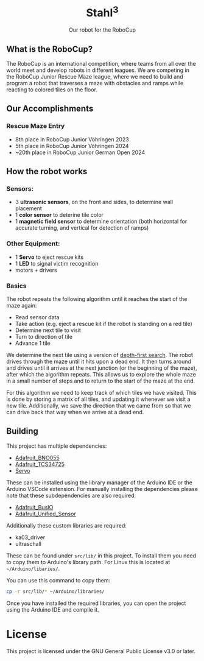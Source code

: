 
# <div align="center">Stahl<sup>3</sup></div>

<div align="center">Our robot for the RoboCup</div>

## What is the RoboCup?
The RoboCup is an international competition, where teams from all over the world meet and develop robots in different leagues. We are competing in the RoboCup Junior Rescue Maze league, where we need to build and program a robot that traverses a maze with obstacles and ramps while reacting to colored tiles on the floor. 

## Our Accomplishments
### Rescue Maze Entry
- 8th place in RoboCup Junior Vöhringen 2023
- 5th place in RoboCup Junior Vöhringen 2024
- ~20th place in RoboCup Junior German Open 2024


## How the robot works
### Sensors:
- 3 **ultrasonic sensors**, on the front and sides, to determine wall placement
- 1 **color sensor** to deterine tile color
- 1 **magnetic field sensor** to determine orientation (both horizontal for accurate turning, and vertical for detection of ramps)
### Other Equipment:
- 1 **Servo** to eject rescue kits
- 1 **LED** to signal victim recognition
- motors + drivers
### Basics
The robot repeats the following algorithm until it reaches the start of the maze again:
- Read sensor data
- Take action (e.g. eject a rescue kit if the robot is standing on a red tile)
- Determine next tile to visit
- Turn to direction of tile
- Advance 1 tile

We determine the next tile using a version of [depth-first search](https://en.wikipedia.org/wiki/Depth-first_search). The robot drives through the maze until it hits upon a dead end. It then turns around and drives until it arrives at the next junction (or the beginning of the maze), after which the algorithm repeats. This allows us to explore the whole maze in a small number of steps and to return to the start of the maze at the end.

For this algorithm we need to keep track of which tiles we have visited. This is done by storing a matrix of all tiles, and updating it whenever we visit a new tile. Additionally, we save the direction that we came from so that we can drive back that way when we arrive at a dead end.

## Building
This project has multiple dependencies:
- [Adafruit_BNO055](https://github.com/adafruit/Adafruit_BNO055)
- [Adafruit_TCS34725](https://github.com/adafruit/Adafruit_TCS34725)
- [Servo](https://www.arduino.cc/en/Reference/Servo)

These can be installed using the library manager of the Arduino IDE or the Arduino VSCode extension. For manually installing the dependencies please note that these subdependencies are also required:
- [Adafruit_BusIO](https://github.com/adafruit/Adafruit_BusIO)
- [Adafruit_Unified_Sensor](https://github.com/adafruit/Adafruit_Sensor)

Additionally these custom libraries are required:
- ka03_driver
- ultraschall

These can be found under `src/lib/` in this project. To install them you need to copy them to Arduino's library path. For Linux this is located at `~/Arduino/libaries/`.

You can use this command to copy them:
```sh
cp -r src/lib/* ~/Arduino/libraries/
```

Once you have installed the required libraries, you can open the project using the Arduino IDE and compile it.

# License

This project is licensed under the GNU General Public License v3.0 or later.
